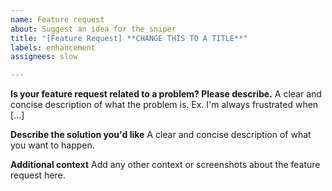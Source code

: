 ```yaml
---
name: Feature request
about: Suggest an idea for the sniper
title: "[Feature Request] **CHANGE THIS TO A TITLE**"
labels: enhancement
assignees: slow

---
```


**Is your feature request related to a problem? Please describe.**
A clear and concise description of what the problem is. Ex. I'm always frustrated when [...]

**Describe the solution you'd like**
A clear and concise description of what you want to happen.

**Additional context**
Add any other context or screenshots about the feature request here.
